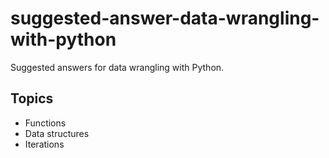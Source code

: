 # suggested-answer-data-wrangling-with-python

Suggested answers for data wrangling with Python.

## Topics

- Functions
- Data structures
- Iterations

